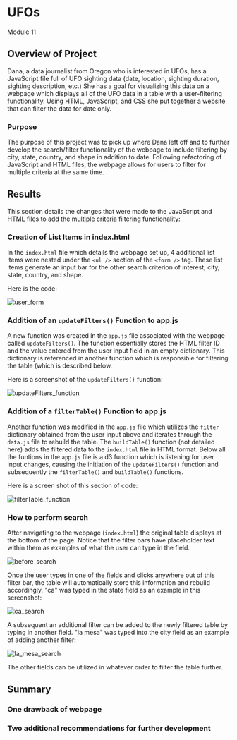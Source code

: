 # UFOs
Module 11

## Overview of Project
Dana, a data journalist from Oregon who is interested in UFOs, has a JavaScript file full of UFO sighting data (date, location, sighting duration, sighting description, etc.) She has a goal for visualizing this data on a webpage which displays all of the UFO data in a table with a user-filtering functionality. Using HTML, JavaScript, and CSS she put together a website that can filter the data for date only.

### Purpose
The purpose of this project was to pick up where Dana left off and to further develop the search/filter functionality of the webpage to include filtering by city, state, country, and shape in addition to date. Following refactoring of JavaScript and HTML files, the webpage allows for users to filter for multiple criteria at the same time.

## Results
This section details the changes that were made to the JavaScript and HTML files to add the multiple criteria filtering functionality:

### Creation of List Items in index.html
In the `index.html` file which details the webpage set up, 4 additional list items were nested under the `<ul />` section of the `<form />` tag. These list items generate an input bar for the other search criterion of interest; city, state, country, and shape.

Here is the code:

![user_form](https://user-images.githubusercontent.com/107309793/187806023-e70ec80b-40f2-4f2d-8901-f1a28ab8ccc5.png)

### Addition of an `updateFilters()` Function to app.js
A new function was created in the `app.js` file associated with the webpage called `updateFilters()`. The function essentially stores the HTML filter ID and the value entered from the user input field in an empty dictionary. This dictionary is referenced in another function which is responsible for filtering the table (which is described below.

Here is a screenshot of the `updateFilters()` function:

![updateFilters_function](https://user-images.githubusercontent.com/107309793/187806648-52eed2cd-04a5-41ff-9037-ce122fecdb99.png)

### Addition of a `filterTable()` Function to app.js
Another function was modified in the `app.js` file which utilizes the `filter` dictionary obtained from the user input above and iterates through the `data.js` file to rebuild the table. The `buildTable()` function (not detailed here) adds the filtered data to the `index.html` file in HTML format. Below all the funtions in the `app.js` file is a d3 function which is listening for user input changes, causing the initiation of the `updateFilters()` function and subsequently the `filterTable()` and `buildTable()` functions.

Here is a screen shot of this section of code:

![filterTable_function](https://user-images.githubusercontent.com/107309793/187807617-5d39a7c1-90a8-4a27-b328-106d0a0d297d.png)

### How to perform search
After navigating to the webpage (`index.html`) the original table displays at the bottom of the page. Notice that the filter bars have placeholder text within them as examples of what the user can type in the field.

![before_search](https://user-images.githubusercontent.com/107309793/187808205-161b1a13-5987-4b69-97ff-7578ced43712.png)

Once the user types in one of the fields and clicks anywhere out of this filter bar, the table will automatically store this information and rebuild accordingly. "ca" was typed in the state field as an example in this screenshot:

![ca_search](https://user-images.githubusercontent.com/107309793/187808334-0093ddfe-10e2-4681-82eb-83ffd4cb99b7.png)

A subsequent an additional filter can be added to the newly filtered table by typing in another field. "la mesa" was typed into the city field as an example of adding another filter:

![la_mesa_search](https://user-images.githubusercontent.com/107309793/187808432-140c76b3-9f48-436b-a719-b13770d60162.png)

The other fields can be utilized in whatever order to filter the table further.

## Summary
### One drawback of webpage
### Two additional recommendations for further development
